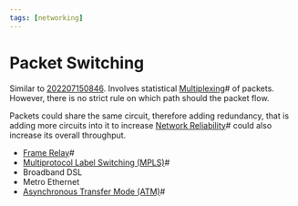 ```yaml
---
tags: [networking]
---
```


# Packet Switching

Similar to [202207150846](202207150846.md). Involves statistical
[Multiplexing](202209091259.md)# of packets. However, there is no strict rule on
which path should the packet flow.

Packets could share the same circuit, therefore adding redundancy, that is
adding more circuits into it to increase [Network Reliability](202210012123.md)#
could also increase its overall throughput.

- [Frame Relay](202208291308.md)#
- [Multiprotocol Label Switching (MPLS)](202207150852.md)#
- Broadband DSL
- Metro Ethernet
- [Asynchronous Transfer Mode (ATM)](202209221012.md)#

